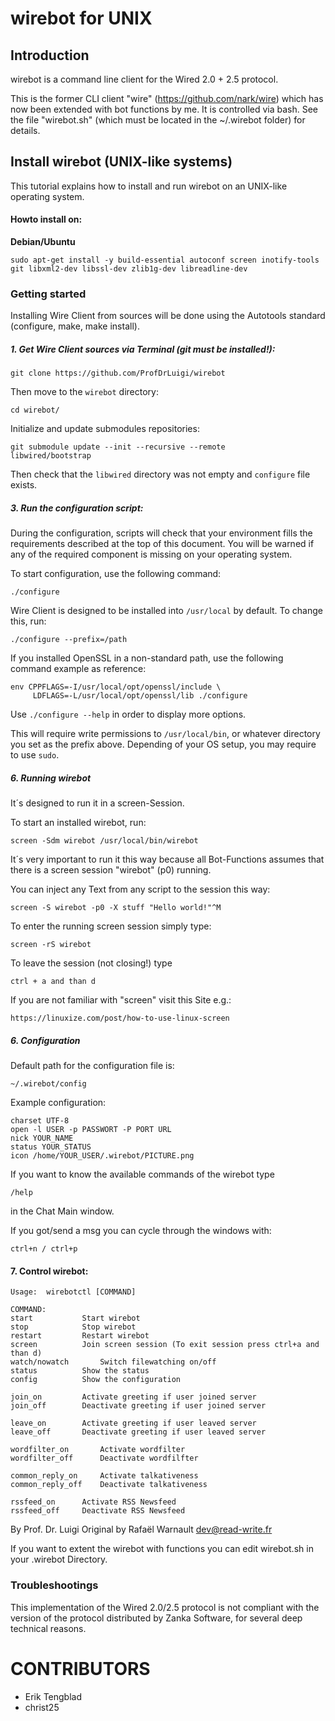 # wirebot for UNIX

## Introduction

wirebot is a command line client for the Wired 2.0 + 2.5 protocol.

This is the former CLI client "wire" (https://github.com/nark/wire) which has now been extended with bot functions by me. It is controlled via bash. See the file "wirebot.sh" (which must be located in the ~/.wirebot folder) for details.

## Install wirebot (UNIX-like systems)

This tutorial explains how to install and run wirebot on an UNIX-like operating system.

#### Howto install on:

**Debian/Ubuntu**

	sudo apt-get install -y build-essential autoconf screen inotify-tools git libxml2-dev libssl-dev zlib1g-dev libreadline-dev

### Getting started

Installing Wire Client from sources will be done using the Autotools standard (configure, make, make install).

##### 1. Get Wire Client sources via Terminal (git must be installed!):

	git clone https://github.com/ProfDrLuigi/wirebot

Then move to the `wirebot` directory:

	cd wirebot/

Initialize and update submodules repositories:

	git submodule update --init --recursive --remote
	libwired/bootstrap

Then check that the `libwired` directory was not empty and `configure` file exists.

##### 3. Run the configuration script:

During the configuration, scripts will check that your environment fills the requirements described at the top of this document. You will be warned if any of the required component is missing on your operating system.

To start configuration, use the following command:

	./configure

Wire Client is designed to be installed into `/usr/local` by default. To change this, run:

	./configure --prefix=/path	

If you installed OpenSSL in a non-standard path, use the following command example as reference:

	env CPPFLAGS=-I/usr/local/opt/openssl/include \
	     LDFLAGS=-L/usr/local/opt/openssl/lib ./configure

Use `./configure --help` in order to display more options.

This will require write permissions to `/usr/local/bin`, or whatever directory you set as the prefix above. Depending of your OS setup, you may require to use `sudo`.

##### 6. Running wirebot

It´s designed to run it in a screen-Session.

To start an installed wirebot, run:

	screen -Sdm wirebot /usr/local/bin/wirebot

It´s very important to run it this way because all Bot-Functions assumes that there is a screen session "wirebot" (p0) running.

You can inject any Text from any script to the session this way:
	
	screen -S wirebot -p0 -X stuff "Hello world!"^M

To enter the running screen session simply type:
	
	screen -rS wirebot
	
To leave the session (not closing!) type

	ctrl + a and than d

If you are not familiar with "screen" visit this Site e.g.:

	https://linuxize.com/post/how-to-use-linux-screen

##### 6. Configuration

Default path for the configuration file is:

	~/.wirebot/config
	
Example configuration:

	charset UTF-8
	open -l USER -p PASSWORT -P PORT URL
	nick YOUR_NAME
	status YOUR_STATUS
	icon /home/YOUR_USER/.wirebot/PICTURE.png
	
If you want to know the available commands of the wirebot type

	/help
	
in the Chat Main window.

If you got/send a msg you can cycle through the windows with:

	ctrl+n / ctrl+p

#### 7. Control wirebot:

	Usage:  wirebotctl [COMMAND]

	COMMAND:
	start			Start wirebot
	stop			Stop wirebot
	restart			Restart wirebot
	screen			Join screen session (To exit session press ctrl+a and than d)
	watch/nowatch		Switch filewatching on/off
	status			Show the status
	config			Show the configuration
	
	join_on			Activate greeting if user joined server
	join_off		Deactivate greeting if user joined server
	
	leave_on		Activate greeting if user leaved server
	leave_off		Deactivate greeting if user leaved server

	wordfilter_on		Activate wordfilter
	wordfilter_off		Deactivate wordfilfter
	
	common_reply_on		Activate talkativeness
	common_reply_off	Deactivate talkativeness	
	
	rssfeed_on		Activate RSS Newsfeed
	rssfeed_off		Deactivate RSS Newsfeed

By Prof. Dr. Luigi 
Original by Rafaël Warnault <dev@read-write.fr>

If you want to extent the wirebot with functions you can edit wirebot.sh in your .wirebot Directory.

### Troubleshootings

This implementation of the Wired 2.0/2.5 protocol is not compliant with the version of the protocol distributed by Zanka Software, for several deep technical reasons.

CONTRIBUTORS
============

- Erik Tengblad
- christ25
